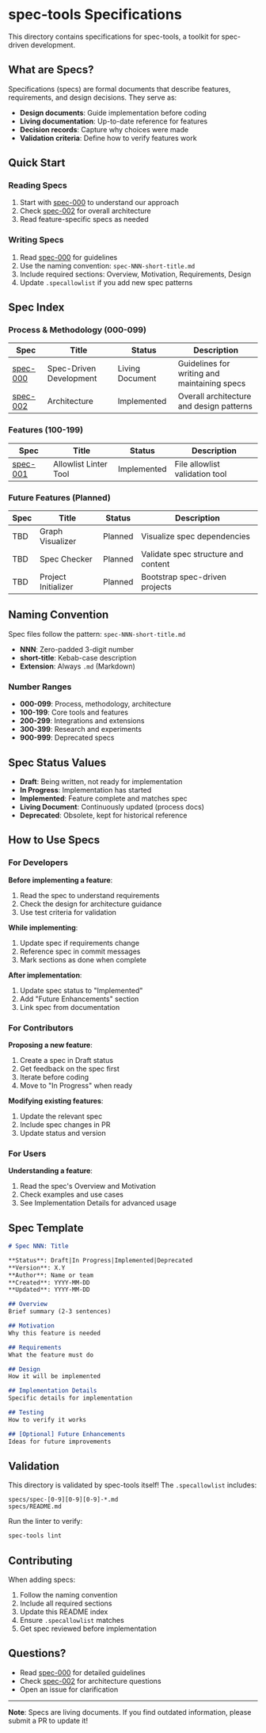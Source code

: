 # spec-tools Specifications

This directory contains specifications for spec-tools, a toolkit for spec-driven development.

## What are Specs?

Specifications (specs) are formal documents that describe features, requirements, and design decisions. They serve as:

- **Design documents**: Guide implementation before coding
- **Living documentation**: Up-to-date reference for features
- **Decision records**: Capture why choices were made
- **Validation criteria**: Define how to verify features work

## Quick Start

### Reading Specs

1. Start with [spec-000](spec-000-spec-driven-development.md) to understand our approach
2. Check [spec-002](spec-002-architecture.md) for overall architecture
3. Read feature-specific specs as needed

### Writing Specs

1. Read [spec-000](spec-000-spec-driven-development.md) for guidelines
2. Use the naming convention: `spec-NNN-short-title.md`
3. Include required sections: Overview, Motivation, Requirements, Design
4. Update `.specallowlist` if you add new spec patterns

## Spec Index

### Process & Methodology (000-099)

| Spec | Title | Status | Description |
|------|-------|--------|-------------|
| [spec-000](spec-000-spec-driven-development.md) | Spec-Driven Development | Living Document | Guidelines for writing and maintaining specs |
| [spec-002](spec-002-architecture.md) | Architecture | Implemented | Overall architecture and design patterns |

### Features (100-199)

| Spec | Title | Status | Description |
|------|-------|--------|-------------|
| [spec-001](spec-001-linter-tool.md) | Allowlist Linter Tool | Implemented | File allowlist validation tool |

### Future Features (Planned)

| Spec | Title | Status | Description |
|------|-------|--------|-------------|
| TBD | Graph Visualizer | Planned | Visualize spec dependencies |
| TBD | Spec Checker | Planned | Validate spec structure and content |
| TBD | Project Initializer | Planned | Bootstrap spec-driven projects |

## Naming Convention

Spec files follow the pattern: `spec-NNN-short-title.md`

- **NNN**: Zero-padded 3-digit number
- **short-title**: Kebab-case description
- **Extension**: Always `.md` (Markdown)

### Number Ranges

- **000-099**: Process, methodology, architecture
- **100-199**: Core tools and features
- **200-299**: Integrations and extensions
- **300-399**: Research and experiments
- **900-999**: Deprecated specs

## Spec Status Values

- **Draft**: Being written, not ready for implementation
- **In Progress**: Implementation has started
- **Implemented**: Feature complete and matches spec
- **Living Document**: Continuously updated (process docs)
- **Deprecated**: Obsolete, kept for historical reference

## How to Use Specs

### For Developers

**Before implementing a feature**:
1. Read the spec to understand requirements
2. Check the design for architecture guidance
3. Use test criteria for validation

**While implementing**:
1. Update spec if requirements change
2. Reference spec in commit messages
3. Mark sections as done when complete

**After implementation**:
1. Update spec status to "Implemented"
2. Add "Future Enhancements" section
3. Link spec from documentation

### For Contributors

**Proposing a new feature**:
1. Create a spec in Draft status
2. Get feedback on the spec first
3. Iterate before coding
4. Move to "In Progress" when ready

**Modifying existing features**:
1. Update the relevant spec
2. Include spec changes in PR
3. Update status and version

### For Users

**Understanding a feature**:
1. Read the spec's Overview and Motivation
2. Check examples and use cases
3. See Implementation Details for advanced usage

## Spec Template

```markdown
# Spec NNN: Title

**Status**: Draft|In Progress|Implemented|Deprecated
**Version**: X.Y
**Author**: Name or team
**Created**: YYYY-MM-DD
**Updated**: YYYY-MM-DD

## Overview
Brief summary (2-3 sentences)

## Motivation
Why this feature is needed

## Requirements
What the feature must do

## Design
How it will be implemented

## Implementation Details
Specific details for implementation

## Testing
How to verify it works

## [Optional] Future Enhancements
Ideas for future improvements
```

## Validation

This directory is validated by spec-tools itself! The `.specallowlist` includes:

```
specs/spec-[0-9][0-9][0-9]-*.md
specs/README.md
```

Run the linter to verify:

```bash
spec-tools lint
```

## Contributing

When adding specs:

1. Follow the naming convention
2. Include all required sections
3. Update this README index
4. Ensure `.specallowlist` matches
5. Get spec reviewed before implementation

## Questions?

- Read [spec-000](spec-000-spec-driven-development.md) for detailed guidelines
- Check [spec-002](spec-002-architecture.md) for architecture questions
- Open an issue for clarification

---

**Note**: Specs are living documents. If you find outdated information, please submit a PR to update it!
